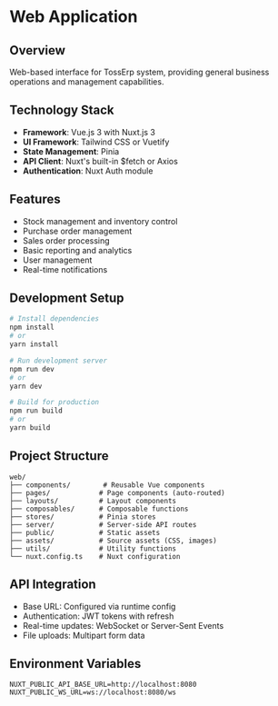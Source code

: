 # Web Application

## Overview
Web-based interface for TossErp system, providing general business operations and management capabilities.

## Technology Stack
- **Framework**: Vue.js 3 with Nuxt.js 3
- **UI Framework**: Tailwind CSS or Vuetify
- **State Management**: Pinia
- **API Client**: Nuxt's built-in $fetch or Axios
- **Authentication**: Nuxt Auth module

## Features
- Stock management and inventory control
- Purchase order management
- Sales order processing
- Basic reporting and analytics
- User management
- Real-time notifications

## Development Setup
```bash
# Install dependencies
npm install
# or
yarn install

# Run development server
npm run dev
# or
yarn dev

# Build for production
npm run build
# or
yarn build
```

## Project Structure
```
web/
├── components/        # Reusable Vue components
├── pages/            # Page components (auto-routed)
├── layouts/          # Layout components
├── composables/      # Composable functions
├── stores/           # Pinia stores
├── server/           # Server-side API routes
├── public/           # Static assets
├── assets/           # Source assets (CSS, images)
├── utils/            # Utility functions
└── nuxt.config.ts    # Nuxt configuration
```

## API Integration
- Base URL: Configured via runtime config
- Authentication: JWT tokens with refresh
- Real-time updates: WebSocket or Server-Sent Events
- File uploads: Multipart form data

## Environment Variables
```env
NUXT_PUBLIC_API_BASE_URL=http://localhost:8080
NUXT_PUBLIC_WS_URL=ws://localhost:8080/ws
```
